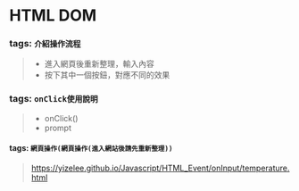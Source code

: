 # HTML DOM
### tags: `介紹操作流程`  
> * 進入網頁後重新整理，輸入內容
> * 按下其中一個按鈕，對應不同的效果
### tags: `onClick使用說明`
>* onClick()
>* prompt
#### tags: `網頁操作(網頁操作(進入網站後請先重新整理))`
>https://yizelee.github.io/Javascript/HTML_Event/onInput/temperature.html
